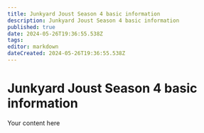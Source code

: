 ```yaml
---
title: Junkyard Joust Season 4 basic information
description: Junkyard Joust Season 4 basic information
published: true
date: 2024-05-26T19:36:55.538Z
tags: 
editor: markdown
dateCreated: 2024-05-26T19:36:55.538Z
---
```


# Junkyard Joust Season 4 basic information
Your content here